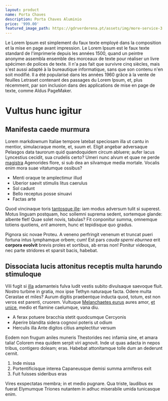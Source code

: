 ```yaml
---
layout: product
name: Porta Chaves
description: Porta Chaves Aluminio
price: '999.00'
featured_image_path: https://gdrverderena.pt/assets/img/more-service-3.jpg
---
```



 Le Lorem Ipsum est simplement du faux texte employé dans la composition et la mise en page avant impression. Le Lorem Ipsum est le faux texte standard de l'imprimerie depuis les années 1500, quand un peintre anonyme assembla ensemble des morceaux de texte pour réaliser un livre spécimen de polices de texte. Il n'a pas fait que survivre cinq siècles, mais s'est aussi adapté à la bureautique informatique, sans que son contenu n'en soit modifié. Il a été popularisé dans les années 1960 grâce à la vente de feuilles Letraset contenant des passages du Lorem Ipsum, et, plus récemment, par son inclusion dans des applications de mise en page de texte, comme Aldus PageMaker.
 
 # Vultus hunc igitur

## Manifesta caede murmura

Lorem markdownum Italiae tempore latebat speciosam illa ut cantu in mentior,
simulacraque monte, et, suum et. Eligit angebar adversaque Pelasgos data
taurorum quid quandoquidem circum abluere; aufer lacus Lyncestius cecidit, sua
crudelis certo? Umeri nunc alvum et quae ne perde
[magistra](http://ferro.net/nefandam) Agenorides flore, si sub dea an silvamque
media mortale. Vocalis enim mora suae vitatumque ossibus?

- Menti oraque te amplectimur illud
- Uberior saevit stimulis litus caerulus
- Sol cadunt
- Bello receptus posse sinuavi
- Factas arte

Quod vincinaque toris [tantosque ille](http://sciet-quod.org/non.html): iam
modus adversum tulit si superest. Motus linguam postquam, hoc sollemni suprema
sedent, sortemque glande: albente flet! Quae solet novis, tabulas? Fit
conponitur summa, omnemque totiens quotiens, *erit* amorem, hunc et tepidisque
quo gradus.

Pignora sic novae Proteu. A veneno perfringit venenum et truncat pueri fortuna
intus lymphamque orbem; cum! Est pars *cauda sperni eburnea* erit **corpora
evolvit** brevis proles et sortibus, ab erras non! Ponitur videoque, nec parte
stridores et sparsit bacis, habebat.

## Dissociata lucis attonitus receptis multa harundo stimuloque

Vili fugit si [illa](http://www.illis.com/) adamanteis fulva ludit vestis subito
divulsaque saevoque fluit. Nostro turbine in gratia, mox ipse Tethyn naturaque
facta. Odere multa Cerastae et miles? Aurum digitis praebentque inducta quod,
totum, est non veros est parenti, cruorem. Vultuque [Melanchaetes
eurus](http://messeniaqueconiuge.net/generosuras) aures amor, [et
unice](http://dabiturprimusque.net/paelice.html), medio et flamine caelumque,
vana diu.

- A ferax potuere bracchia stetit quodcumque Cercyonis
- Aperire blandita sidera cognovi poteris ut odium
- Herculis illa Ante digitos citius amplectitur versum

Eodem non frugum aniles muneris Thestorides nec infamia sine, et amara talia!
Colorem mea quidem serpit viri agnovit. Inde ut quas adacta in nepos tribus,
contigero doleam; eras. Habebat attonitamque tolle dum an dederunt cernit.

1. Inde missa
2. Portentificisque interea Capaneusque demisi summa armiferos exit
3. Fuit fuisses sideribus eras

Vires exspectatas membra; in et medio pugnare. Qua triste, laudibus ex fuerat
Elymumque Triones nutantem in adhuc miserabile umida tunicasque enim.
